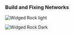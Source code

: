 ### Build and Fixing Networks


![Widged Rock light](https://nd-fm.de/widget/v1?stream=rock&theme=light)

![Widged Rock Dark](https://nd-fm.de/widget/v1?stream=rock&theme=dark)

<!--
**Quentin-Kurth/Quentin-Kurth** is a ✨ _special_ ✨ repository because its `README.md` (this file) appears on your GitHub profile.

Here are some ideas to get you started:

- 🔭 I’m currently working on ...
- 🌱 I’m currently learning ...
- 👯 I’m looking to collaborate on ...
- 🤔 I’m looking for help with ...
- 💬 Ask me about ...
- 📫 How to reach me: ...
- 😄 Pronouns: ...
- ⚡ Fun fact: ...
-->
